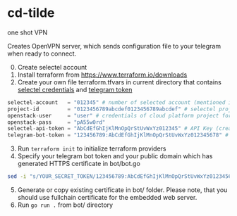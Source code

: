 # cd-tilde
one shot VPN

Creates OpenVPN server, which sends configuration file to your telegram when ready to connect.

0. Create selectel account
1. Install terraform from https://www.terraform.io/downloads
2. Create your own file terraform.tfvars in current directory that contains [selectel credentials](https://kb.selectel.com/docs/cloud/servers/tools/how_to_use_terraform/#provider-configuration) and [telegram token](https://core.telegram.org/bots#6-botfather)
```terraform
selectel-account   = "012345" # number of selected account (mentioned in control panel )
project-id         = "0123456789abcdef0123456789abcdef" # selectel project id (shows after creating project in cloud platform)
openstack-user     = "user" # credentials of cloud platform project for openstack
openstack-pass     = "pA55w0rd"
selectel-api-token = "AbCdEfGhIjKlMnOpQrStUvWxYz012345" # API Key (creates in Setings of Control Panel)
telegram-bot-token = "123456789:AbCdEfGhIjKlMnOpQrStUvWxYz012345678" # bot token 
```
3. Run `terraform init` to initialize terraform providers
4. Specify your telegram bot token and your public domain which has generated HTTPS certificate in bot/bot.go
```bash
sed -i "s/YOUR_SECRET_TOKEN/123456789:AbCdEfGhIjKlMnOpQrStUvWxYz012345678/;s/your-public-domain/example.com/" bot/bot.go
```
5. Generate or copy existing certificate in bot/ folder. Please note, that you should use fullchain certificate for the embedded web server.
8. Run `go run .` from bot/ directory
